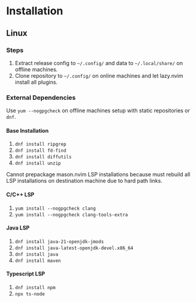 # Installation

## Linux

### Steps

1. Extract release config to `~/.config/` and data to `~/.local/share/` on offline machines.
2. Clone repository to `~/.config/` on online machines and let lazy.nvim install all plugins.

### External Dependencies

Use `yum --nogpgcheck` on offline machines setup with static repositories or `dnf`.

#### Base Installation
1. `dnf install ripgrep`
2. `dnf install fd-find`
3. `dnf install diffutils`
4. `dnf install unzip`

Cannot prepackage mason.nvim LSP installations because must rebuild all LSP installations on destination machine due to hard path links.

#### C/C++ LSP
1. `yum install --nogpgcheck clang`
2. `yum install --nogpgcheck clang-tools-extra`

#### Java LSP
1. `dnf install java-21-openjdk-jmods`
2. `dnf install java-latest-openjdk-devel.x86_64`
3. `dnf install java`
4. `dnf install maven`

#### Typescript LSP
1. `dnf install npm`
2. `npx ts-node`
